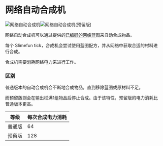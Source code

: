 # 网络自动合成机

![网络自动合成机](https://gzassets.cn/minecraft/plugin/slimefun/wiki/addons/images/networks/network-autocrafter.png ':size=25%')![网络自动合成机(预留版)](https://gzassets.cn/minecraft/plugin/slimefun/wiki/addons/images/networks/network-autocrafter-withholding.png ':size=25%')

网络自动合成机可以通过提供的[已编码的网络蓝图](./Crafting-Blueprint)来自动合成物品。

每个 Slimefun tick，合成机会尝试使用蓝图配方，并从网络中获取合适的材料进行合成。

合成机需要消耗网络电力来进行工作。

### 区别

普通版本的自动合成机会不断地合成物品，直到移除蓝图或原材料不足。

而预留版则会在输出栏满1组物品后停止合成。由于该特性，预留版的电力消耗比普通版本更高。

| 等级 | 每次合成电力消耗 |
| --- | ------- |
| 普通版 | 64 |
| 预留版 | 128 |
